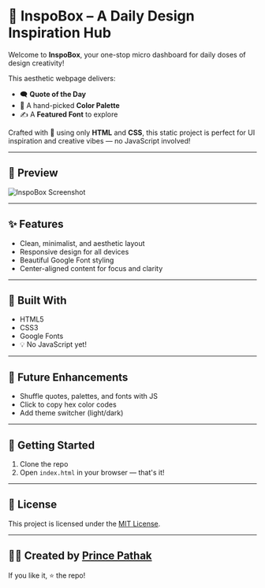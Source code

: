 # 🎨 InspoBox – A Daily Design Inspiration Hub

Welcome to **InspoBox**, your one-stop micro dashboard for daily doses of design creativity!

This aesthetic webpage delivers:
- 🗨️ **Quote of the Day**
- 🌈 A hand-picked **Color Palette**
- ✍️ A **Featured Font** to explore

Crafted with 💚 using only **HTML** and **CSS**, this static project is perfect for UI inspiration and creative vibes — no JavaScript involved!

---

## 📸 Preview

![InspoBox Screenshot](screenshot.png)

---

## ✨ Features

- Clean, minimalist, and aesthetic layout
- Responsive design for all devices
- Beautiful Google Font styling
- Center-aligned content for focus and clarity

---

## 🔧 Built With

- HTML5  
- CSS3  
- Google Fonts  
- 💡 No JavaScript yet!

---

## 🌱 Future Enhancements

- Shuffle quotes, palettes, and fonts with JS  
- Click to copy hex color codes  
- Add theme switcher (light/dark)

---

## 🚀 Getting Started

1. Clone the repo  
2. Open `index.html` in your browser — that's it!

---

## 📄 License

This project is licensed under the [MIT License](LICENSE).

---

## 👨‍💻 Created by [Prince Pathak](https://github.com/princepathak25)

If you like it, ⭐ the repo!
